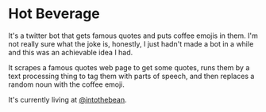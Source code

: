 # Hot Beverage

It's a twitter bot that gets famous quotes and puts coffee emojis in them. I'm not really sure what the joke is, honestly, I just hadn't made a bot in a while and this was an achievable idea I had.

It scrapes a famous quotes web page to get some quotes, runs them by a text processing thing to tag them with parts of speech, and then replaces a random noun with the coffee emoji.

It's currently living at [@intothebean](http://twitter.com/intothebean).
